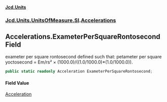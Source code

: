 #### [Jcd.Units](index.md 'index')
### [Jcd.Units.UnitsOfMeasure.SI](Jcd.Units.UnitsOfMeasure.SI.md 'Jcd.Units.UnitsOfMeasure.SI').[Accelerations](Accelerations.md 'Jcd.Units.UnitsOfMeasure.SI.Accelerations')

## Accelerations.ExameterPerSquareRontosecond Field

exameter per square rontosecond defined such that: petameter per square yoctosecond = Em/rs² ×
(1000.0)/((1.0/1000.0)*(1.0/1000.0)).

```csharp
public static readonly Acceleration ExameterPerSquareRontosecond;
```

#### Field Value
[Acceleration](Acceleration.md 'Jcd.Units.UnitTypes.Acceleration')